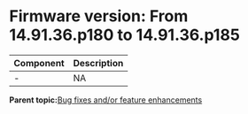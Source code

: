 # Firmware version: From 14.91.36.p180 to 14.91.36.p185

|Component|Description|
|-----------|-------------|
|-|NA|

**Parent topic:**[Bug fixes and/or feature enhancements](../topics/bug_fixes_andor_feature_enhancements_03.md)

